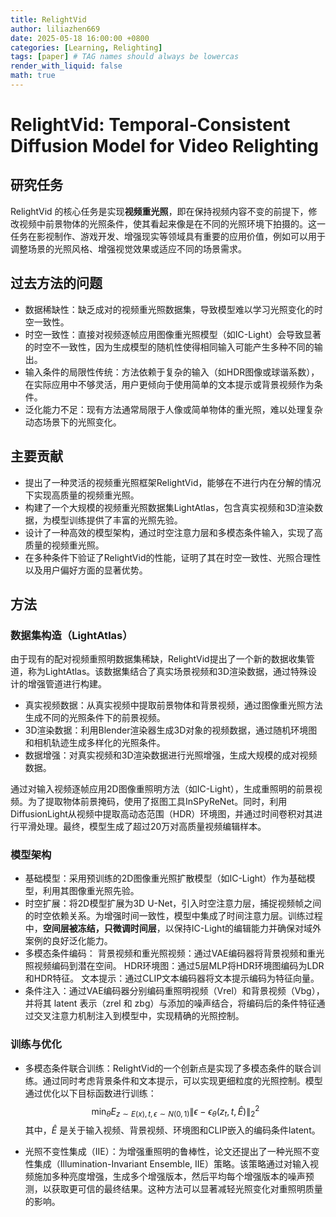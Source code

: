```yaml
---
title: RelightVid
author: liliazhen669
date: 2025-05-18 16:00:00 +0800
categories: [Learning, Relighting]
tags: [paper] # TAG names should always be lowercas
render_with_liquid: false
math: true
---
```


# RelightVid: Temporal-Consistent Diffusion Model for Video Relighting

## 研究任务

RelightVid 的核心任务是实现**视频重光照**，即在保持视频内容不变的前提下，修改视频中前景物体的光照条件，使其看起来像是在不同的光照环境下拍摄的。这一任务在影视制作、游戏开发、增强现实等领域具有重要的应用价值，例如可以用于调整场景的光照风格、增强视觉效果或适应不同的场景需求。

## 过去方法的问题

- 数据稀缺性：缺乏成对的视频重光照数据集，导致模型难以学习光照变化的时空一致性。
- 时空一致性：直接对视频逐帧应用图像重光照模型（如IC-Light）会导致显著的时空不一致性，因为生成模型的随机性使得相同输入可能产生多种不同的输出。
- 输入条件的局限性传统：方法依赖于复杂的输入（如HDR图像或球谐系数），在实际应用中不够灵活，用户更倾向于使用简单的文本提示或背景视频作为条件。
- 泛化能力不足：现有方法通常局限于人像或简单物体的重光照，难以处理复杂动态场景下的光照变化。

## 主要贡献
- 提出了一种灵活的视频重光照框架RelightVid，能够在不进行内在分解的情况下实现高质量的视频重光照。
- 构建了一个大规模的视频重光照数据集LightAtlas，包含真实视频和3D渲染数据，为模型训练提供了丰富的光照先验。
- 设计了一种高效的模型架构，通过时空注意力层和多模态条件输入，实现了高质量的视频重光照。
- 在多种条件下验证了RelightVid的性能，证明了其在时空一致性、光照合理性以及用户偏好方面的显著优势。

## 方法

### 数据集构造（LightAtlas）

由于现有的配对视频重照明数据集稀缺，RelightVid提出了一个新的数据收集管道，称为LightAtlas。该数据集结合了真实场景视频和3D渲染数据，通过特殊设计的增强管道进行构建。

- 真实视频数据：从真实视频中提取前景物体和背景视频，通过图像重光照方法生成不同的光照条件下的前景视频。
- 3D渲染数据：利用Blender渲染器生成3D对象的视频数据，通过随机环境图和相机轨迹生成多样化的光照条件。
- 数据增强：对真实视频和3D渲染数据进行光照增强，生成大规模的成对视频数据。

通过对输入视频逐帧应用2D图像重照明方法（如IC-Light），生成重照明的前景视频。为了提取物体前景掩码，使用了抠图工具InSPyReNet。同时，利用DiffusionLight从视频中提取高动态范围（HDR）环境图，并通过时间卷积对其进行平滑处理。最终，模型生成了超过20万对高质量视频编辑样本。

### 模型架构
- 基础模型：采用预训练的2D图像重光照扩散模型（如IC-Light）作为基础模型，利用其图像重光照先验。
- 时空扩展：将2D模型扩展为3D U-Net，引入时空注意力层，捕捉视频帧之间的时空依赖关系。为增强时间一致性，模型中集成了时间注意力层。训练过程中，**空间层被冻结，只微调时间层**，以保持IC-Light的编辑能力并确保对域外案例的良好泛化能力。
- 多模态条件编码：
    背景视频和重光照视频：通过VAE编码器将背景视频和重光照视频编码到潜在空间。
    HDR环境图：通过5层MLP将HDR环境图编码为LDR和HDR特征。
    文本提示：通过CLIP文本编码器将文本提示编码为特征向量。
- 条件注入：通过VAE编码器分别编码重照明视频（Vrel）和背景视频（Vbg），并将其 latent 表示（zrel 和 zbg）与添加的噪声结合，将编码后的条件特征通过交叉注意力机制注入到模型中，实现精确的光照控制。

### 训练与优化
- 多模态条件联合训练：RelightVid的一个创新点是实现了多模态条件的联合训练。通过同时考虑背景条件和文本提示，可以实现更细粒度的光照控制。模型通过优化以下目标函数进行训练：
$$
\begin{equation}
\min_{\theta} E_{z\sim E(x),t,\epsilon\sim N(0,1)} \| \epsilon - \epsilon_{\theta}(z_t, t, \hat{E}) \|^2_2
\end{equation}
$$其中，$\hat{E}$ 是关于输入视频、背景视频、环境图和CLIP嵌入的编码条件latent。

- 光照不变性集成（IIE）：为增强重照明的鲁棒性，论文还提出了一种光照不变性集成（Illumination-Invariant Ensemble, IIE）策略。该策略通过对输入视频施加多种亮度增强，生成多个增强版本，然后平均每个增强版本的噪声预测，以获取更可信的最终结果。这种方法可以显著减轻光照变化对重照明质量的影响。